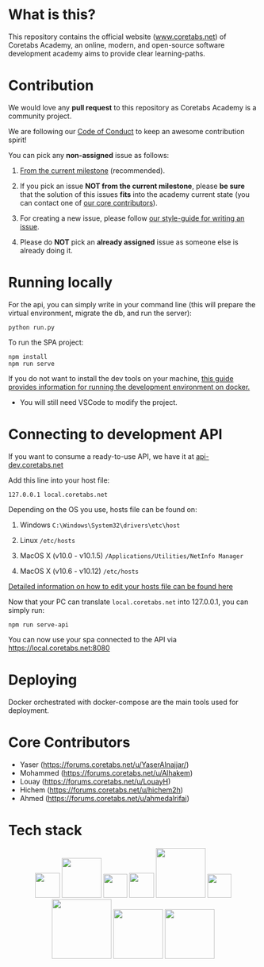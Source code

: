 # What is this?
This repository contains the official website (www.coretabs.net) of Coretabs Academy, an online, modern, and open-source software development academy aims to provide clear learning-paths.

# Contribution

We would love any **pull request** to this repository as Coretabs Academy is a community project.

We are following our [Code of Conduct](CODE_OF_CONDUCT.md) to keep an awesome contribution spirit!

You can pick any **non-assigned** issue as follows:
1. [From the current milestone](https://github.com/coretabs-academy/website-v2/milestones) (recommended).

2. If you pick an issue **NOT from the current milestone**, please **be sure** that the solution of this issues **fits** into the academy current state (you can contact one of [our core contributors](#core-contributors)).

3. For creating a new issue, please follow [our style-guide for writing an issue](ISSUE_STYLE_GUIDE.md).

4. Please do **NOT** pick an **already assigned** issue as someone else is already doing it.


# Running locally

For the api, you can simply write in your command line (this will prepare the virtual environment, migrate the db, and run the server):

```
python run.py
```

To run the SPA project:
```
npm install
npm run serve
```

If you do not want to install the dev tools on your machine, <a href="./docs/docker-development.md" >this guide provides information for running the development environment on docker.</a>

* You will still need VSCode to modify the project.

# Connecting to development API

If you want to consume a ready-to-use API, we have it at [api-dev.coretabs.net](https://api-dev.coretabs.net)

Add this line into your host file:

```
127.0.0.1 local.coretabs.net
```

Depending on the OS you use, hosts file can be found on:

1. Windows `C:\Windows\System32\drivers\etc\host`

2. Linux `/etc/hosts`

3. MacOS X (v10.0 - v10.1.5) `/Applications/Utilities/NetInfo Manager`

4. MacOS X (v10.6 - v10.12) `/etc/hosts`

[Detailed information on how to edit your hosts file can be found here](https://support.rackspace.com/how-to/modify-your-hosts-file/)

Now that your PC can translate `local.coretabs.net` into 127.0.0.1, you can simply run:

```
npm run serve-api
```

You can now use your spa connected to the API via https://local.coretabs.net:8080

# Deploying
Docker orchestrated with docker-compose are the main tools used for deployment.

# Core Contributors

* Yaser (https://forums.coretabs.net/u/YaserAlnajjar/)
* Mohammed (https://forums.coretabs.net/u/Alhakem)
* Louay (https://forums.coretabs.net/u/LouayH)
* Hichem (https://forums.coretabs.net/u/hichem2h)
* Ahmed (https://forums.coretabs.net/u/ahmedalrifai)

# Tech stack
<p align="center">
<img src="https://upload.wikimedia.org/wikipedia/commons/5/53/Vue.js_Logo.svg" width="50"> <img src="https://www.djangoproject.com/m/img/logos/django-logo-negative.svg" width="80"> <img src="https://upload.wikimedia.org/wikipedia/commons/9/93/Amazon_Web_Services_Logo.svg" width="48"> <img src="https://wiki.openwrt.org/_media/media/homepage-docker-logo.png" width="50"> <img src="https://www.nordicmakers.vc/wp-content/uploads/2017/05/scrimba-1.png" width="100"> <img src="https://upload.wikimedia.org/wikipedia/commons/thumb/9/91/Octicons-mark-github.svg/600px-Octicons-mark-github.svg.png" width="48"> <img src="https://cdn.worldvectorlogo.com/logos/heroku-1.svg" width="120"> <img src="https://dcnxfkgt2gjxz.cloudfront.net/Logos/Integration-Card-Logos/integrationcards-discourse.svg" width="100"> <img src="https://forums.coretabs.net/uploads/default/original/1X/193cd8725cf75433fc6ae1ab03ed7075ff12ddf5.png" width="100">
</p>
